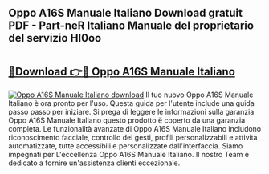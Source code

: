## Oppo A16S Manuale Italiano Download gratuit PDF - Part-neR Italiano Manuale del proprietario del servizio HI0oo

# <h2><a href="http://dfcqfvy.blite.top/?on=Oppo+A16S+Manuale+Italiano">🔗Download 👉🔴 Oppo A16S Manuale Italiano</a></h2>

[![Oppo A16S Manuale Italiano download](https://i.imgur.com/lujVjoI.png)](http://dfcqfvy.blite.top/?on=Oppo+A16S+Manuale+Italiano)
Il tuo nuovo Oppo A16S Manuale Italiano è ora pronto per l'uso. Questa guida per l'utente include una guida passo passo per iniziare. Si prega di leggere le informazioni sulla garanzia Oppo A16S Manuale Italiano questo prodotto è coperto da una garanzia completa. Le funzionalità avanzate di Oppo A16S Manuale Italiano includono riconoscimento facciale, controllo dei gesti, profili personalizzabili e attività automatizzate, tutte accessibili e personalizzate dall'interfaccia. Siamo impegnati per L'eccellenza Oppo A16S Manuale Italiano. Il nostro Team è dedicato a fornire un'assistenza clienti eccezionale.
